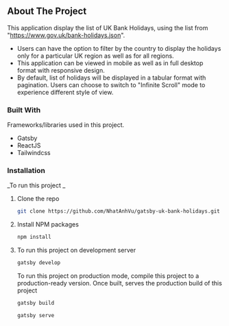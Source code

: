 ## About The Project

This application display the list of UK Bank Holidays, using the list from "https://www.gov.uk/bank-holidays.json".

- Users can have the option to filter by the country to display the holidays only for a particular UK region as well as for all regions.
- This application can be viewed in mobile as well as in full desktop format with responsive design.
- By default, list of holidays will be displayed in a tabular format with pagination. Users can choose to switch to "Infinite Scroll" mode to experience different style of view.

### Built With

Frameworks/libraries used in this project.

- Gatsby
- ReactJS
- Tailwindcss

### Installation

_To run this project _

1. Clone the repo
   ```sh
   git clone https://github.com/NhatAnhVu/gatsby-uk-bank-holidays.git
   ```
2. Install NPM packages
   ```sh
   npm install
   ```
3. To run this project on development server

   ```sh
   gatsby develop
   ```

   To run this project on production mode, compile this project to a production-ready version. Once built, serves the production build of this project

   ```sh
   gatsby build
   ```

   ```sh
   gatsby serve
   ```
